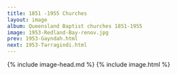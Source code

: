 ```yaml
---
title: 1851 -1955 Churches
layout: image
album: Queensland Baptist churches 1851-1955
image: 1953-Redland-Bay-renov.jpg
prev: 1953-Gayndah.html
next: 1953-Tarragindi.html
---
```

 {% include image-head.md %}
{% include image.html %}